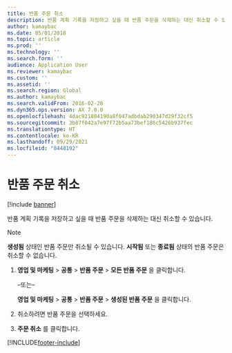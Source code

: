 ```yaml
---
title: 반품 주문 취소
description: 반품 계획 기록을 저장하고 싶을 때 반품 주문을 삭제하는 대신 취소할 수 있습니다.
author: kamaybac
ms.date: 05/01/2018
ms.topic: article
ms.prod: ''
ms.technology: ''
ms.search.form: ''
audience: Application User
ms.reviewer: kamaybac
ms.custom: ''
ms.assetid: ''
ms.search.region: Global
ms.author: kamaybac
ms.search.validFrom: 2016-02-28
ms.dyn365.ops.version: AX 7.0.0
ms.openlocfilehash: 4dac921804190a8f047adbdab290347d29f32cf5
ms.sourcegitcommit: 3b87f042a7e97f72b5aa73bef186c5426b937fec
ms.translationtype: HT
ms.contentlocale: ko-KR
ms.lasthandoff: 09/29/2021
ms.locfileid: "8448192"
---
```

# <a name="cancel-a-return-order"></a>반품 주문 취소 

[!include [banner](../includes/banner.md)]


반품 계획 기록을 저장하고 싶을 때 반품 주문을 삭제하는 대신 취소할 수 있습니다.


> [!NOTE]
> <P><STRONG>생성됨</STRONG> 상태인 반품 주문만 취소될 수 있습니다. <STRONG>시작됨</STRONG> 또는 <STRONG>종료됨</STRONG> 상태의 반품 주문은 취소할 수 없습니다.</P>


1.  **영업 및 마케팅** \> **공통** \> **반품 주문** \> **모든 반품 주문** 을 클릭합니다.
    
    –또는–
    
    **영업 및 마케팅** \> **공통** \> **반품 주문** \> **생성된 반품 주문** 을 클릭합니다.

2.  취소하려면 반품 주문을 선택하세요.

3.  **주문 취소** 를 클릭합니다.





[!INCLUDE[footer-include](../../includes/footer-banner.md)]